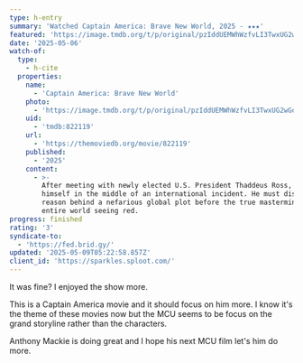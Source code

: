 ```yaml
---
type: h-entry
summary: 'Watched Captain America: Brave New World, 2025 - ★★★'
featured: 'https://image.tmdb.org/t/p/original/pzIddUEMWhWzfvLI3TwxUG2wGoi.jpg'
date: '2025-05-06'
watch-of:
  type:
    - h-cite
  properties:
    name:
      - 'Captain America: Brave New World'
    photo:
      - 'https://image.tmdb.org/t/p/original/pzIddUEMWhWzfvLI3TwxUG2wGoi.jpg'
    uid:
      - 'tmdb:822119'
    url:
      - 'https://themoviedb.org/movie/822119'
    published:
      - '2025'
    content:
      - >-
        After meeting with newly elected U.S. President Thaddeus Ross, Sam finds
        himself in the middle of an international incident. He must discover the
        reason behind a nefarious global plot before the true mastermind has the
        entire world seeing red.
progress: finished
rating: '3'
syndicate-to:
  - 'https://fed.brid.gy/'
updated: '2025-05-09T05:22:58.857Z'
client_id: 'https://sparkles.sploot.com/'
---
```

It was fine? I enjoyed the show more.

This is a Captain America movie and it should focus on him more. I know it's the theme of these movies now but the MCU seems to be focus on the grand storyline rather than the characters.

Anthony Mackie is doing great and I hope his next MCU film let's him do more. 
